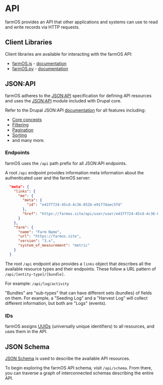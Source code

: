 # API

farmOS provides an API that other applications and systems can use to read and
write records via HTTP requests.

## Client Libraries

Client libraries are available for interacting with the farmOS API:

- [farmOS.js](https://github.com/farmOS/farmOS.js) - [documentation](https://farmos.org/development/farmos-js/)
- [farmOS.py](https://github.com/farmOS/farmOS.py) - [documentation](https://farmos.org/development/farmos-py/)

## JSON:API

farmOS adheres to the [JSON:API](https://jsonapi.org/) specification for
defining API resources and uses the [JSON:API](https://www.drupal.org/docs/core-modules-and-themes/core-modules/jsonapi-module)
module included with Drupal core.

Refer to the Drupal JSON:API [documentation](https://www.drupal.org/docs/core-modules-and-themes/core-modules/jsonapi-module)
for all features including:

- [Core concepts](https://www.drupal.org/docs/core-modules-and-themes/core-modules/jsonapi-module/core-concepts)
- [Filtering](https://www.drupal.org/docs/core-modules-and-themes/core-modules/jsonapi-module/filtering)
- [Pagination](https://www.drupal.org/docs/core-modules-and-themes/core-modules/jsonapi-module/pagination)
- [Sorting](https://www.drupal.org/docs/core-modules-and-themes/core-modules/jsonapi-module/sorting)
- and many more.

### Endpoints

farmOS uses the `/api` path prefix for all JSON:API endpoints.

A root `/api` endpoint provides information meta information about the
authenticated user and the farmOS server:

```json
  "meta": {
    "links": {
      "me": {
        "meta": {
          "id": "e437f724-45cd-4c36-852b-e91f7daec5fd"
        },
        "href": "https://farmos.site/api/user/user/e437f724-45cd-4c36-852b-e91f7daec5fd"
      }
    },
    "farm": {
      "name": "Farm Name",
      "url": "https://farmos.site",
      "version": "3.x",
      "system_of_measurement": "metric"
    }
  }
```

The root `/api` endpoint also provides a `links` object that describes all
the available resource types and their endpoints. These follow a URL pattern of
`/api/[entity-type]/[bundle]`.

For example: `/api/log/activity`

"Bundles" are "sub-types" that can have different sets (bundles) of fields on
them. For example, a "Seeding Log" and a "Harvest Log" will collect different
information, but both are "Logs" (events).

### IDs

farmOS assigns [UUIDs](https://en.wikipedia.org/wiki/Universally_unique_identifier)
(universally unique identifiers) to all resources, and uses them in the API.

## JSON Schema

[JSON Schema](https://json-schema.org/) is used to describe the available API
resources.

To begin exploring the farmOS API schema, visit `/api/schema`. From there, you
can traverse a graph of interconnected schemas describing the entire API.
